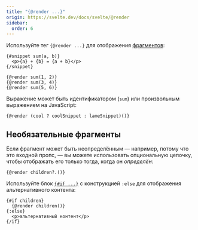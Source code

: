 ```yaml
---
title: "{@render ...}"
origin: https://svelte.dev/docs/svelte/@render
sidebar:
  order: 6
---
```


Используйте тег `{@render ...}` для отображения [фрагментов](/template-syntax/snippet/):

```svelte
{#snippet sum(a, b)}
  <p>{a} + {b} = {a + b}</p>
{/snippet}

{@render sum(1, 2)}
{@render sum(3, 4)}
{@render sum(5, 6)}
```

Выражение может быть идентификатором (`sum`) или произвольным выражением на JavaScript:

```svelte
{@render (cool ? coolSnippet : lameSnippet)()}
```

## Необязательные фрагменты

Если фрагмент может быть неопределённым — например, потому что это входной пропс, — вы можете использовать опциональную цепочку, чтобы отображать его только тогда, когда он _определён_:

```svelte
{@render children?.()}
```

Используйте блок [`{#if ...}`](/template-syntax/if/) с конструкцией `:else` для отображения альтернативного контента:

```svelte
{#if children}
  {@render children()}
{:else}
  <p>альтернативный контент</p>
{/if}
```
